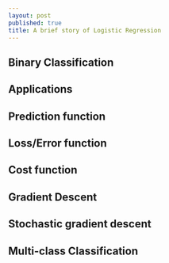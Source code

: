 ```yaml
---
layout: post
published: true
title: A brief story of Logistic Regression
---
```

## Binary Classification

## Applications
## Prediction function
## Loss/Error function
## Cost function
## Gradient Descent
## Stochastic gradient descent


## Multi-class Classification
